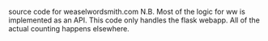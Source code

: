 source code for weaselwordsmith.com
N.B. Most of the logic for ww is implemented as an API. This code only handles the flask webapp. All of the actual counting happens elsewhere.
